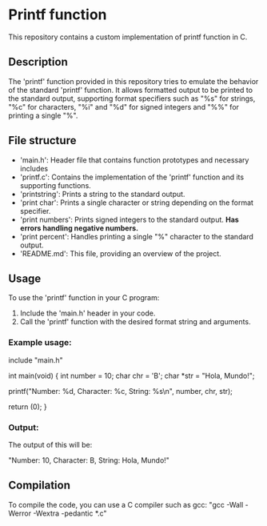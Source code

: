 # Printf function

This repository contains a custom implementation of printf function in C.

## Description

The 'printf' function provided in this repository tries to emulate the behavior of the standard 'printf' function.
It allows formatted output to be printed to the standard output, supporting format specifiers such as "%s" for strings, "%c" for characters, "%i" and "%d" for signed integers and "%%" for printing a single "%".

## File structure

- 'main.h': Header file that contains function prototypes and necessary includes
- 'printf.c': Contains the implementation of the 'printf' function and its supporting functions.
- 'printstring': Prints a string to the standard output.
- 'print char': Prints a single character or string depending on the format specifier.
- 'print numbers': Prints signed integers to the standard output. **Has errors handling negative numbers.**
- 'print percent': Handles printing a single "%" character to the standard output.
- 'README.md': This file, providing an overview of the project.

## Usage

To use the 'printf' function in your C program:

1. Include the 'main.h' header in your code.
2. Call the 'printf' function with the desired format string and arguments.

### Example usage:

include "main.h"

int main(void)
{
      int number = 10;
      char chr = 'B';
      char *str = "Hola, Mundo!";

printf("Number: %d, Character: %c, String: %s\n", number, chr, str);

return (0);
}

### Output:

The output of this will be:

"Number: 10, Character: B, String: Hola, Mundo!"


## Compilation

To compile the code, you can use a C compiler such as gcc:
"gcc -Wall -Werror -Wextra -pedantic *.c"
